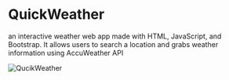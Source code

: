 # QuickWeather
an interactive weather web app made with HTML, JavaScript, and Bootstrap. It allows users to search a location and grabs weather information using AccuWeather API

![QucikWeather](https://user-images.githubusercontent.com/62397382/132058105-cacb23fd-1785-4b3d-ac6f-0546f44b771b.PNG)
